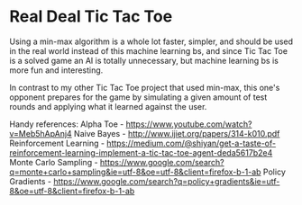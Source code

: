 # Real Deal Tic Tac Toe

Using a min-max algorithm is a whole lot faster, simpler, and should be used in the real world instead of this machine learning bs,  and since Tic Tac Toe is a solved game an AI is totally unnecessary, but machine learning bs is more fun and interesting.

In contrast to my other Tic Tac Toe project that used min-max, this one's opponent prepares for the game by simulating a given amount of test rounds and applying what it learned against the user.

Handy references:
Alpha Toe - https://www.youtube.com/watch?v=Meb5hApAnj4
Naive Bayes - http://www.ijiet.org/papers/314-k010.pdf
Reinforcement Learning - https://medium.com/@shiyan/get-a-taste-of-reinforcement-learning-implement-a-tic-tac-toe-agent-deda5617b2e4
Monte Carlo Sampling - https://www.google.com/search?q=monte+carlo+sampling&ie=utf-8&oe=utf-8&client=firefox-b-1-ab
Policy Gradients - https://www.google.com/search?q=policy+gradients&ie=utf-8&oe=utf-8&client=firefox-b-1-ab
